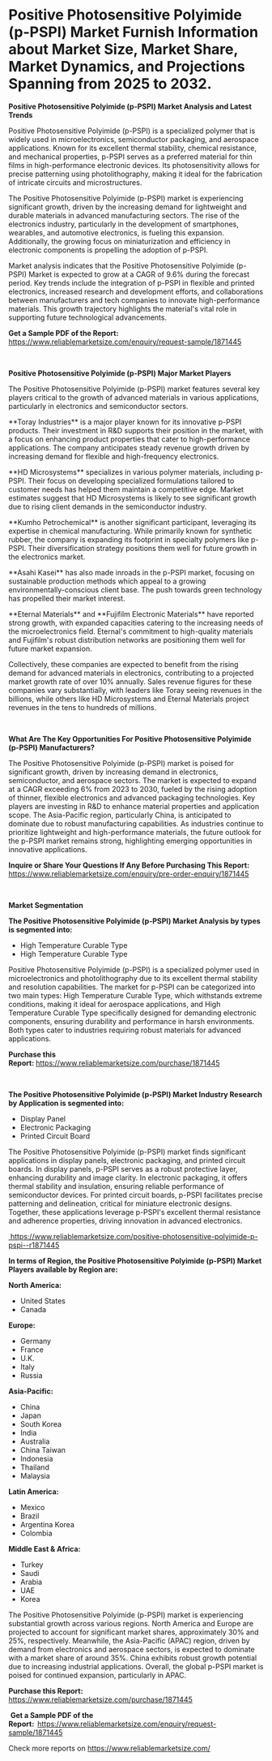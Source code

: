 <p><h1>Positive Photosensitive Polyimide (p-PSPI) Market Furnish Information about Market Size, Market Share, Market Dynamics, and Projections Spanning from 2025 to 2032.</h1></p><p><strong>Positive Photosensitive Polyimide (p-PSPI) Market Analysis and Latest Trends</strong></p>
<p><p>Positive Photosensitive Polyimide (p-PSPI) is a specialized polymer that is widely used in microelectronics, semiconductor packaging, and aerospace applications. Known for its excellent thermal stability, chemical resistance, and mechanical properties, p-PSPI serves as a preferred material for thin films in high-performance electronic devices. Its photosensitivity allows for precise patterning using photolithography, making it ideal for the fabrication of intricate circuits and microstructures.</p><p>The Positive Photosensitive Polyimide (p-PSPI) market is experiencing significant growth, driven by the increasing demand for lightweight and durable materials in advanced manufacturing sectors. The rise of the electronics industry, particularly in the development of smartphones, wearables, and automotive electronics, is fueling this expansion. Additionally, the growing focus on miniaturization and efficiency in electronic components is propelling the adoption of p-PSPI.</p><p>Market analysis indicates that the Positive Photosensitive Polyimide (p-PSPI) Market is expected to grow at a CAGR of 9.6% during the forecast period. Key trends include the integration of p-PSPI in flexible and printed electronics, increased research and development efforts, and collaborations between manufacturers and tech companies to innovate high-performance materials. This growth trajectory highlights the material's vital role in supporting future technological advancements.</p></p>
<p><strong>Get a Sample PDF of the Report:&nbsp;</strong> <a href="https://www.reliablemarketsize.com/enquiry/request-sample/1871445?utm_campaign=1197&utm_medium=2&utm_source=Github&utm_content=ia&utm_term=04022025&utm_id=positive-photosensitive-polyimide-p-pspi">https://www.reliablemarketsize.com/enquiry/request-sample/1871445</a></p>
<p>&nbsp;</p>
<p><strong>Positive Photosensitive Polyimide (p-PSPI) Major Market Players</strong></p>
<p><p>The Positive Photosensitive Polyimide (p-PSPI) market features several key players critical to the growth of advanced materials in various applications, particularly in electronics and semiconductor sectors. </p><p>**Toray Industries** is a major player known for its innovative p-PSPI products. Their investment in R&D supports their position in the market, with a focus on enhancing product properties that cater to high-performance applications. The company anticipates steady revenue growth driven by increasing demand for flexible and high-frequency electronics.</p><p>**HD Microsystems** specializes in various polymer materials, including p-PSPI. Their focus on developing specialized formulations tailored to customer needs has helped them maintain a competitive edge. Market estimates suggest that HD Microsystems is likely to see significant growth due to rising client demands in the semiconductor industry.</p><p>**Kumho Petrochemical** is another significant participant, leveraging its expertise in chemical manufacturing. While primarily known for synthetic rubber, the company is expanding its footprint in specialty polymers like p-PSPI. Their diversification strategy positions them well for future growth in the electronics market.</p><p>**Asahi Kasei** has also made inroads in the p-PSPI market, focusing on sustainable production methods which appeal to a growing environmentally-conscious client base. The push towards green technology has propelled their market interest.</p><p>**Eternal Materials** and **Fujifilm Electronic Materials** have reported strong growth, with expanded capacities catering to the increasing needs of the microelectronics field. Eternal's commitment to high-quality materials and Fujifilm's robust distribution networks are positioning them well for future market expansion.</p><p>Collectively, these companies are expected to benefit from the rising demand for advanced materials in electronics, contributing to a projected market growth rate of over 10% annually. Sales revenue figures for these companies vary substantially, with leaders like Toray seeing revenues in the billions, while others like HD Microsystems and Eternal Materials project revenues in the tens to hundreds of millions.</p></p>
<p>&nbsp;</p>
<p><strong>What Are The Key Opportunities For Positive Photosensitive Polyimide (p-PSPI) Manufacturers?</strong></p>
<p><p>The Positive Photosensitive Polyimide (p-PSPI) market is poised for significant growth, driven by increasing demand in electronics, semiconductor, and aerospace sectors. The market is expected to expand at a CAGR exceeding 6% from 2023 to 2030, fueled by the rising adoption of thinner, flexible electronics and advanced packaging technologies. Key players are investing in R&D to enhance material properties and application scope. The Asia-Pacific region, particularly China, is anticipated to dominate due to robust manufacturing capabilities. As industries continue to prioritize lightweight and high-performance materials, the future outlook for the p-PSPI market remains strong, highlighting emerging opportunities in innovative applications.</p></p>
<p><strong>Inquire or Share Your Questions If Any Before Purchasing This Report:</strong> <a href="https://www.reliablemarketsize.com/enquiry/pre-order-enquiry/1871445?utm_campaign=1197&utm_medium=2&utm_source=Github&utm_content=ia&utm_term=04022025&utm_id=positive-photosensitive-polyimide-p-pspi">https://www.reliablemarketsize.com/enquiry/pre-order-enquiry/1871445</a></p>
<p>&nbsp;</p>
<p><strong>Market Segmentation</strong></p>
<p><strong>The Positive Photosensitive Polyimide (p-PSPI) Market Analysis by types is segmented into:</strong></p>
<p><ul><li>High Temperature Curable Type</li><li>High Temperature Curable Type</li></ul></p>
<p><p>Positive Photosensitive Polyimide (p-PSPI) is a specialized polymer used in microelectronics and photolithography due to its excellent thermal stability and resolution capabilities. The market for p-PSPI can be categorized into two main types: High Temperature Curable Type, which withstands extreme conditions, making it ideal for aerospace applications, and High Temperature Curable Type specifically designed for demanding electronic components, ensuring durability and performance in harsh environments. Both types cater to industries requiring robust materials for advanced applications.</p></p>
<p><strong>Purchase this Report:&nbsp;</strong><a href="https://www.reliablemarketsize.com/purchase/1871445?utm_campaign=1197&utm_medium=2&utm_source=Github&utm_content=ia&utm_term=04022025&utm_id=positive-photosensitive-polyimide-p-pspi">https://www.reliablemarketsize.com/purchase/1871445</a></p>
<p>&nbsp;</p>
<p><strong>The Positive Photosensitive Polyimide (p-PSPI) Market Industry Research by Application is segmented into:</strong></p>
<p><ul><li>Display Panel</li><li>Electronic Packaging</li><li>Printed Circuit Board</li></ul></p>
<p><p>The Positive Photosensitive Polyimide (p-PSPI) market finds significant applications in display panels, electronic packaging, and printed circuit boards. In display panels, p-PSPI serves as a robust protective layer, enhancing durability and image clarity. In electronic packaging, it offers thermal stability and insulation, ensuring reliable performance of semiconductor devices. For printed circuit boards, p-PSPI facilitates precise patterning and delineation, critical for miniature electronic designs. Together, these applications leverage p-PSPI's excellent thermal resistance and adherence properties, driving innovation in advanced electronics.</p></p>
<p><a href="https://www.reliablemarketsize.com/positive-photosensitive-polyimide-p-pspi--r1871445?utm_campaign=1197&utm_medium=2&utm_source=Github&utm_content=ia&utm_term=04022025&utm_id=positive-photosensitive-polyimide-p-pspi">&nbsp;https://www.reliablemarketsize.com/positive-photosensitive-polyimide-p-pspi--r1871445</a></p>
<p><strong>In terms of Region, the Positive Photosensitive Polyimide (p-PSPI) Market Players available by Region are:</strong></p>
<p>
    <p> <strong> North America: </strong>
        <ul>
            <li>United States</li>
            <li>Canada</li>
        </ul>
        </p> 
    <p> <strong> Europe: </strong>
        <ul>
            <li>Germany</li>
            <li>France</li>
            <li>U.K.</li>
            <li>Italy</li>
            <li>Russia</li>
        </ul>
        </p> 
    <p> <strong> Asia-Pacific: </strong>
        <ul>
            <li>China</li>
            <li>Japan</li>
            <li>South Korea</li>
            <li>India</li>
            <li>Australia</li>
            <li>China Taiwan</li>
            <li>Indonesia</li>
            <li>Thailand</li>
            <li>Malaysia</li>
        </ul>
        </p> 
    <p> <strong> Latin America: </strong>
        <ul>
            <li>Mexico</li>
            <li>Brazil</li>
            <li>Argentina Korea</li>
            <li>Colombia</li>
        </ul>
        </p> 
    <p> <strong> Middle East & Africa: </strong>
        <ul>
            <li>Turkey</li>
            <li>Saudi</li>
            <li>Arabia</li>
            <li>UAE</li>
            <li>Korea</li>
        </ul>
    </p>
    </p>
<p><p>The Positive Photosensitive Polyimide (p-PSPI) market is experiencing substantial growth across various regions. North America and Europe are projected to account for significant market shares, approximately 30% and 25%, respectively. Meanwhile, the Asia-Pacific (APAC) region, driven by demand from electronics and aerospace sectors, is expected to dominate with a market share of around 35%. China exhibits robust growth potential due to increasing industrial applications. Overall, the global p-PSPI market is poised for continued expansion, particularly in APAC.</p></p>
<p><strong>Purchase this Report: </strong><a href="https://www.reliablemarketsize.com/purchase/1871445?utm_campaign=1197&utm_medium=2&utm_source=Github&utm_content=ia&utm_term=04022025&utm_id=positive-photosensitive-polyimide-p-pspi">https://www.reliablemarketsize.com/purchase/1871445</a></p>
<p>&nbsp;<strong>Get a Sample PDF of the Report:&nbsp;&nbsp;</strong><a href="https://www.reliablemarketsize.com/enquiry/request-sample/1871445?utm_campaign=1197&utm_medium=2&utm_source=Github&utm_content=ia&utm_term=04022025&utm_id=positive-photosensitive-polyimide-p-pspi">https://www.reliablemarketsize.com/enquiry/request-sample/1871445</a></p>
<p><strong></strong></p>
<p>Check more reports on <a href="https://www.reliablemarketsize.com/?utm_campaign=1197&utm_medium=2&utm_source=Github&utm_content=ia&utm_term=04022025&utm_id=positive-photosensitive-polyimide-p-pspi">https://www.reliablemarketsize.com/</a></p>